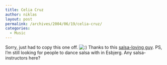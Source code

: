 ```yaml
---
title: Celia Cruz
author: niklas
layout: post
permalink: /archives/2004/06/19/celia-cruz/
categories:
  - Music
---
```

Sorry, just had to copy this one off. <img src='http://blog.saers.com/wp-includes/images/smilies/icon_smile.gif' alt=':)' class='wp-smiley' /> Thanks to this [salsa-loving guy][1]. PS, I&#8217;m still looking for people to dance salsa with in Esbjerg. Any salsa-instructors here?

 [1]: http://melomano.cafe24.com/
